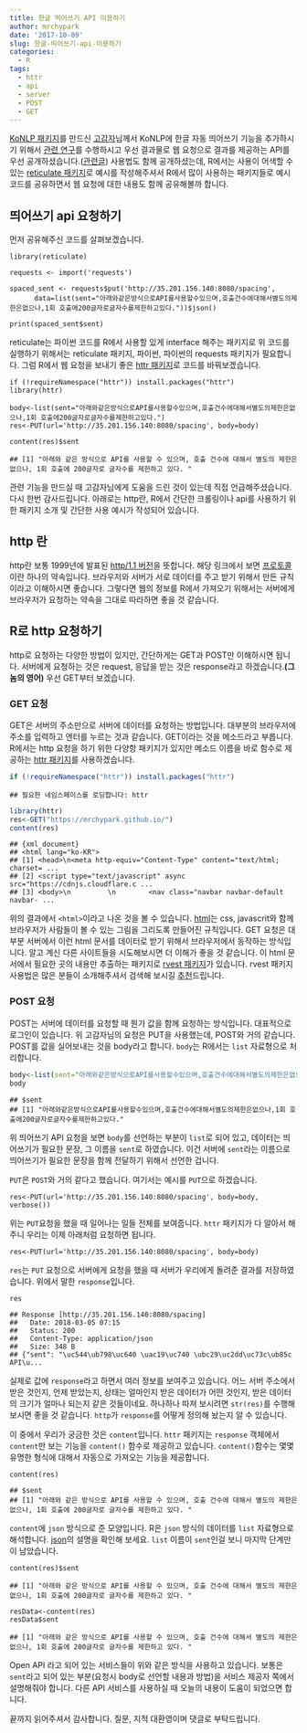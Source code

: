 ```yaml
---
title: 한글 띄어쓰기 API 이용하기
author: mrchypark
date: '2017-10-09'
slug: 한글-띄어쓰기-api-이용하기
categories:
  - R
tags:
  - httr
  - api
  - server
  - POST
  - GET
---
```




[KoNLP 패키지][1]를 만드신 [고감자][2]님께서 KoNLP에 한글 자동 띄어쓰기 기능을 추가하시기 위해서 [관련 연구][3]를 수행하시고 우선 결과물로 웹 요청으로 결과를 제공하는 API를 우선 공개하셨습니다.([관련글][4]) 사용법도 함께 공개하셨는데, R에서는 사용이 어색할 수 있는 [reticulate 패키지][5]로 예시를 작성해주셔서 R에서 많이 사용하는 패키지들로 예시코드를 공유하면서 웹 요청에 대한 내용도 함께 공유해볼까 합니다.

## 띄어쓰기 api 요청하기

먼저 공유해주신 코드를 살펴보겠습니다.

```{}
library(reticulate)

requests <- import('requests')

spaced_sent <- requests$put('http://35.201.156.140:8080/spacing', 
      data=list(sent="아래와같은방식으로API를사용할수있으며,호출건수에대해서별도의제한은없으나,1회 호출에200글자로글자수를제한하고있다."))$json() 

print(spaced_sent$sent)
```

reticulate는 파이썬 코드를 R에서 사용할 있게 interface 해주는 패키지로 위 코드를 실행하기 위해서는 reticulate 패키지, 파이썬, 파이썬의 requests 패키지가 필요합니다. 그럼 R에서 웹 요청을 보내기 좋은 [httr 패키지][6]로 코드를 바꿔보겠습니다.

```{}
if (!requireNamespace("httr")) install.packages("httr")
library(httr)

body<-list(sent="아래와같은방식으로API를사용할수있으며,호출건수에대해서별도의제한은없으나,1회 호출에200글자로글자수를제한하고있다.")
res<-PUT(url='http://35.201.156.140:8080/spacing', body=body)

content(res)$sent
```

```
## [1] "아래와 같은 방식으로 API를 사용할 수 있으며, 호출 건수에 대해서 별도의 제한은 없으나, 1회 호출에 200글자로 글자수를 제한하고 있다. "
```

관련 기능을 만드실 때 고감자님에게 도움을 드린 것이 있는데 직접 언급해주셨습니다. 다시 한번 감사드립니다. 아래로는 http란, R에서 간단한 크롤링이나 api를 사용하기 위한 패키지 소개 및 간단한 사용 예시가 작성되어 있습니다.

## http 란

http란 보통 1999년에 발표된 [http/1.1 버전][7]을 뜻합니다. 해당 링크에서 보면 [프로토콜][8]이란 하나의 약속입니다. 브라우저와 서버가 서로 데이터를 주고 받기 위해서 만든 규칙이라고 이해하시면 좋습니다. 그렇다면 웹의 정보를 R에서 가져오기 위해서는 서버에게 브라우저가 요청하는 약속을 그대로 따라하면 좋을 것 같습니다.

## R로 http 요청하기

http로 요청하는 다양한 방법이 있지만, 간단하게는 GET과 POST만 이해하시면 됩니다. 서버에게 요청하는 것은 request, 응답을 받는 것은 response라고 하겠습니다.__(그놈의 영어)__ 우선 GET부터 보겠습니다.

### GET 요청

GET은 서버의 주소만으로 서버에 데이터를 요청하는 방법입니다. 대부분의 브라우저에 주소를 입력하고 엔터를 누르는 것과 같습니다. GET이라는 것을 메소드라고 부릅니다. R에서는 http 요청을 하기 위한 다양항 패키지가 있지만 메소드 이름을 바로 함수로 제공하는 [httr 패키지][6]를 사용하겠습니다.


```r
if (!requireNamespace("httr")) install.packages("httr")
```

```
## 필요한 네임스페이스를 로딩합니다: httr
```

```r
library(httr)
res<-GET("https://mrchypark.github.io/")
content(res)
```

```
## {xml_document}
## <html lang="ko-KR">
## [1] <head>\n<meta http-equiv="Content-Type" content="text/html; charset= ...
## [2] <script type="text/javascript" async src="https://cdnjs.cloudflare.c ...
## [3] <body>\n         \n        <nav class="navbar navbar-default navbar- ...
```

위의 결과에서 `<html>`이라고 나온 것을 볼 수 있습니다. [html][9]는 css, javascrit와 함께 브라우저가 사람들이 볼 수 있는 그림을 그리도록 만들어진 규칙입니다. GET 요청은 대부분 서버에서 이런 html 문서를 데이터로 받기 위해서 브라우저에서 동작하는 방식입니다. 알고 계신 다른 사이트들을 시도해보시면 더 이해가 좋을 것 같습니다. 이 html 문서에서 필요한 곳의 내용만 추출하는 패키지로 [rvest 패키지][10]가 있습니다. rvest 패키지 사용법은 많은 분들이 소개해주셔서 검색해 보시길 [추천][11]드립니다. 

### POST 요청

POST는 서버에 데이터를 요청할 때 뭔가 값을 함께 요청하는 방식입니다. 대표적으로 로그인이 있습니다. 위 고감자님의 요청은 PUT을 사용했는데, POST와 거의 같습니다. POST를 값을 실어보내는 것을 body라고 합니다. `body`는 R에서는 `list` 자료형으로 처리합니다. 


```r
body<-list(sent="아래와같은방식으로API를사용할수있으며,호출건수에대해서별도의제한은없으나,1회 호출에200글자로글자수를제한하고있다.")
body
```

```
## $sent
## [1] "아래와같은방식으로API를사용할수있으며,호출건수에대해서별도의제한은없으나,1회 호출에200글자로글자수를제한하고있다."
```

위 띄어쓰기 API 요청을 보면 `body`를 선언하는 부분이 `list`로 되어 있고, 데이터는 띄어쓰기가 필요한 문장, 그 이름을 `sent`로 하였습니다. 이건 서버에 `sent`라는 이름으로 띄어쓰기가 필요한 문장을 함께 전달하기 위해서 선언한 겁니다.

`PUT`은 `POST`와 거의 같다고 했습니다. 여기서는 예시를 `PUT`으로 하겠습니다.

```{}
res<-PUT(url='http://35.201.156.140:8080/spacing', body=body, verbose())
```

위는 `PUT`요청을 했을 때 일어나는 일들 전체를 보여줍니다. `httr` 패키지가 다 알아서 해주니 우리는 이제 아래처럼 요청하면 됩니다.

```{}
res<-PUT(url='http://35.201.156.140:8080/spacing', body=body)
```

`res`는 `PUT` 요청으로 서버에게 요청을 했을 때 서버가 우리에게 돌려준 결과를 저장하였습니다. 위에서 말한 `response`입니다.

```{}
res
```

```
## Response [http://35.201.156.140:8080/spacing]
##   Date: 2018-03-05 07:15
##   Status: 200
##   Content-Type: application/json
##   Size: 348 B
## {"sent": "\uc544\ub798\uc640 \uac19\uc740 \ubc29\uc2dd\uc73c\ub85c API\u...
```

실제로 값에 `response`라고 하면서 여러 정보를 보여주고 있습니다. 어느 서버 주소에서 받은 것인지, 언제 받았는지, 상태는 얼마인지 받은 데이터가 어떤 것인지, 받은 데이터의 크기가 얼마나 되는지 같은 것들이네요. 하나하나 따져 보시려면 `str(res)`를 수행해보시면 좋을 것 같습니다. `http`가 `response`를 어떻게 정의해 놨는지 알 수 있습니다. 

이 중에서 우리가 궁금한 것은 `content`입니다. `httr` 패키지는 `response` 객체에서 `content`만 보는 기능을 `content()` 함수로 제공하고 있습니다. `content()`함수는 몇몇 유명한 형식에 대해서 자동으로 가져오는 기능을 제공합니다.

```{}
content(res)
```
```
## $sent
## [1] "아래와 같은 방식으로 API를 사용할 수 있으며, 호출 건수에 대해서 별도의 제한은 없으나, 1회 호출에 200글자로 글자수를 제한하고 있다. "
```

`content`에 `json` 방식으로 준 모양입니다. R은 `json` 방식의 데이터를 `list` 자료형으로 해석합니다. [json][12]의 설명을 확인해 보세요. `list` 이름이 `sent`인걸 보니 마지막 단계만이 남았습니다.

```{}
content(res)$sent
```
```
## [1] "아래와 같은 방식으로 API를 사용할 수 있으며, 호출 건수에 대해서 별도의 제한은 없으나, 1회 호출에 200글자로 글자수를 제한하고 있다. "
```

```{}
resData<-content(res)
resData$sent
```
```
## [1] "아래와 같은 방식으로 API를 사용할 수 있으며, 호출 건수에 대해서 별도의 제한은 없으나, 1회 호출에 200글자로 글자수를 제한하고 있다. "
```

Open API 라고 되어 있는 서비스들이 위와 같은 방식을 사용하고 있습니다. 보통은 `sent`라고 되어 있는 부분(요청시 body로 선언할 내용과 방법)을 서비스 제공자 쪽에서 설명해줘야 합니다. 다른 API 서비스를 사용하실 때 오늘의 내용이 도움이 되었으면 합니다.

끝까지 읽어주셔서 감사합니다.
질문, 지적 대환영이며 댓글로 부탁드립니다.

[1]: https://github.com/haven-jeon/KoNLP
[2]: http://freesearch.pe.kr/
[3]: http://freesearch.pe.kr/?s=%EB%9D%84%EC%96%B4%EC%93%B0%EA%B8%B0+&op_x=0&op_y=0
[4]: http://freesearch.pe.kr/archives/4647
[5]: https://github.com/rstudio/reticulate
[6]: https://github.com/r-lib/httr
[7]: https://ko.wikipedia.org/wiki/HTTP
[8]: https://ko.wikipedia.org/wiki/%ED%86%B5%EC%8B%A0_%ED%94%84%EB%A1%9C%ED%86%A0%EC%BD%9C
[9]: https://ko.wikipedia.org/wiki/HTML
[10]: https://github.com/hadley/rvest
[11]: https://www.google.co.kr/search?safe=off&q=rvest&oq=rvest
[12]: http://www.json.org/json-ko.html
